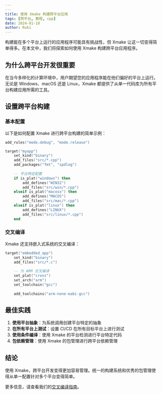 ```yaml
---
---
title: 使用 Xmake 构建跨平台应用
tags: [跨平台, 教程, cpp]
date: 2024-01-10
author: Ruki
---
```


构建能在多个平台上运行的应用程序可能具有挑战性，但 Xmake 让这一切变得简单得多。在本文中，我们将探索如何使用 Xmake 构建跨平台应用程序。

## 为什么跨平台开发很重要

在当今多样化的计算环境中，用户期望您的应用程序能在他们偏好的平台上运行。无论是 Windows、macOS 还是 Linux，Xmake 都提供了从单一代码库为所有平台构建应用所需的工具。

## 设置跨平台构建

### 基本配置

以下是如何配置 Xmake 进行跨平台构建的简单示例：

```lua
add_rules("mode.debug", "mode.release")

target("myapp")
    set_kind("binary")
    add_files("src/*.cpp")
    add_packages("fmt", "spdlog")
    
    -- 平台特定配置
    if is_plat("windows") then
        add_defines("WIN32")
        add_files("src/win/*.cpp")
    elseif is_plat("macosx") then
        add_defines("MACOS")
        add_files("src/mac/*.cpp")
    elseif is_plat("linux") then
        add_defines("LINUX")
        add_files("src/linux/*.cpp")
    end
```

### 交叉编译

Xmake 还支持嵌入式系统的交叉编译：

```lua
target("embedded_app")
    set_kind("binary")
    add_files("src/*.c")
    
    -- 为 ARM 交叉编译
    set_plat("cross")
    set_arch("arm")
    set_toolchain("gcc")
    
    add_toolchains("arm-none-eabi-gcc")
```

## 最佳实践

1. **使用平台抽象**：为系统调用创建平台特定的抽象
2. **在所有平台上测试**：设置 CI/CD 在所有目标平台上进行测试
3. **使用条件编译**：使用 Xmake 的平台检测进行平台特定代码
4. **包依赖管理**：使用 Xmake 的包管理进行跨平台依赖管理

## 结论

使用 Xmake，跨平台开发变得更加容易管理。统一的构建系统和优秀的包管理使得从单一配置针对多个平台变得简单。

更多信息，请查看我们的[交叉编译指南](/zh/guide/basic-commands/cross-compilation)。 